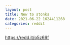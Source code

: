 ```yaml
--- 
layout: post 
title: New to stonks 
date: 2021-06-22 1624411268 
categories: reddit 
--- 
```

https://redd.it/o5z66f
